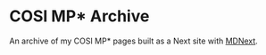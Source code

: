 # COSI MP\* Archive

An archive of my COSI MP\* pages built as a Next site with [MDNext](https://github.com/domitriusclark/mdnext).
